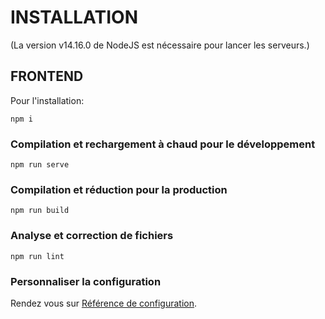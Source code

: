 # INSTALLATION

(La version v14.16.0 de NodeJS est nécessaire pour lancer les serveurs.)

## FRONTEND

Pour l'installation:

```
npm i
```

### Compilation et rechargement à chaud pour le développement

```
npm run serve
```

### Compilation et réduction pour la production

```
npm run build
```

### Analyse et correction de fichiers

```
npm run lint
```

### Personnaliser la configuration

Rendez vous sur [Référence de configuration](https://cli.vuejs.org/config/).
